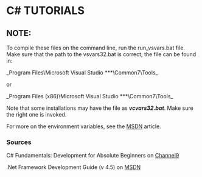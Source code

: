 # C# TUTORIALS

## NOTE:
To compile these files on the command line, run the run_vsvars.bat file. Make 
sure that the path to the vsvars32.bat is correct; the file can be found in:

_Program Files\Microsoft Visual Studio **<version>*\Common7\Tools\_

or

_Program Files (x86)\Microsoft Visual Studio **<version>*\Common7\Tools\_

Note that some installations may have the file as **_vcvars32.bat_**. Make sure
the right one is invoked.

For more on the environment variables, see the [MSDN](http://msdn.microsoft.com/en-us/library/vstudio/1700bbwd\(v=vs.110\).aspx) article.

### Sources

C# Fundamentals: Development for Absolute Beginners on [Channel9](http://www.channel9.msdn.com/Series/C-Sharp-Fundamentals-Development-for-Absolute-Beginners)

.Net Framework Development Guide \(v 4.5\) on [MSDN](http://msdn.microsoft.com/en-us/library/hh156542\(v=vs.110\).aspx)
